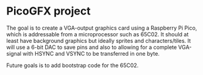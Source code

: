 PicoGFX project
===============

The goal is to create a VGA-output graphics card using a Raspberry Pi Pico, which is addressable from a microprocessor such as 65C02. It should at least have background graphics but ideally sprites and characters/tiles.
It will use a 6-bit DAC to save pins and also to allowing for a complete VGA-signal with HSYNC and VSYNC to be transferred in one byte.

Future goals is to add bootstrap code for the 65C02.

